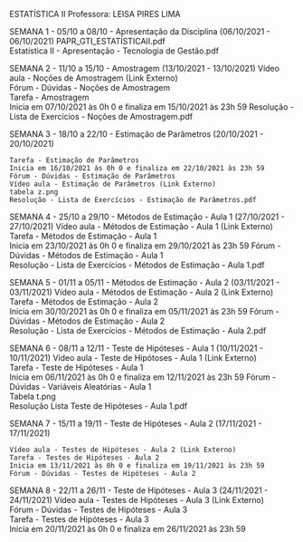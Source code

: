 ESTATÍSTICA II
Professora: LEISA PIRES LIMA

SEMANA 1 - 05/10 a 08/10 - Apresentação da Disciplina (06/10/2021 - 06/10/2021)
    PAPR_GTI_ESTATÍSTICAII.pdf   
    Estatística II - Apresentação - Tecnologia de Gestão.pdf 

SEMANA 2 - 11/10 a 15/10 - Amostragem (13/10/2021 - 13/10/2021)
    Vídeo aula - Noções de Amostragem (Link Externo)   
    Fórum - Dúvidas - Noções de Amostragem   
    Tarefa - Amostragem   
    Inicia em 07/10/2021 às 0h 0 e finaliza em 15/10/2021 às 23h 59
    Resolução - Lista de Exercícios - Noções de Amostragem.pdf 

SEMANA 3 - 18/10 a 22/10 - Estimação de Parâmetros (20/10/2021 - 20/10/2021)

    Tarefa - Estimação de Parâmetros   
    Inicia em 16/10/2021 às 0h 0 e finaliza em 22/10/2021 às 23h 59
    Fórum - Dúvidas - Estimação de Parâmetros   
    Vídeo aula - Estimação de Parâmetros (Link Externo)   
    tabela z.png   
    Resolução - Lista de Exercícios - Estimação de Parâmetros.pdf 


SEMANA 4 - 25/10 a 29/10 - Métodos de Estimação - Aula 1 (27/10/2021 - 27/10/2021)
    Vídeo aula - Métodos de Estimação - Aula 1 (Link Externo)   
    Tarefa - Métodos de Estimação - Aula 1   
    Inicia em 23/10/2021 às 0h 0 e finaliza em 29/10/2021 às 23h 59
    Fórum - Dúvidas - Métodos de Estimação - Aula 1   
    Resolução - Lista de Exercícios - Métodos de Estimação - Aula 1.pdf 


SEMANA 5 - 01/11 a 05/11 - Métodos de Estimação - Aula 2 (03/11/2021 - 03/11/2021)
   Vídeo aula - Métodos de Estimação - Aula 2 (Link Externo)   
    Tarefa - Métodos de Estimação - Aula 2   
    Inicia em 30/10/2021 às 0h 0 e finaliza em 05/11/2021 às 23h 59
    Fórum - Dúvidas - Métodos de Estimação - Aula 2   
    Resolução - Lista de Exercícios - Métodos de Estimação - Aula 2.pdf 


SEMANA 6 - 08/11 a 12/11 - Teste de Hipóteses - Aula 1 (10/11/2021 - 10/11/2021)
    Vídeo aula - Teste de Hipótoses - Aula 1 (Link Externo)   
    Tarefa - Teste de Hipóteses - Aula 1   
    Inicia em 06/11/2021 às 0h 0 e finaliza em 12/11/2021 às 23h 59
    Fórum - Dúvidas - Variáveis Aleatórias - Aula 1   
    Tabela t.png   
    Resolução Lista Teste de Hipóteses - Aula 1.pdf 


SEMANA 7 - 15/11 a 19/11 - Teste de Hipóteses - Aula 2 (17/11/2021 - 17/11/2021)

    Vídeo aula - Testes de Hipóteses - Aula 2 (Link Externo)   
    Tarefa - Testes de Hipóteses - Aula 2   
    Inicia em 13/11/2021 às 0h 0 e finaliza em 19/11/2021 às 23h 59
    Fórum - Dúvidas - Testes de Hipóteses - Aula 2


SEMANA 8 - 22/11 a 26/11 - Teste de Hipóteses - Aula 3 (24/11/2021 - 24/11/2021)
    Vídeo aula - Testes de Hipóteses - Aula 3 (Link Externo)   
    Fórum - Dúvidas - Testes de Hipóteses - Aula 3   
    Tarefa - Testes de Hipóteses - Aula 3   
    Inicia em 20/11/2021 às 0h 0 e finaliza em 26/11/2021 às 23h 59